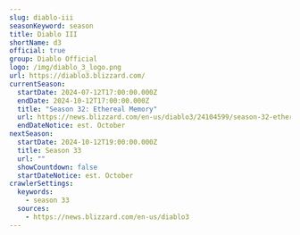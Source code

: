 ```yaml
---
slug: diablo-iii
seasonKeyword: season
title: Diablo III
shortName: d3
official: true
group: Diablo Official
logo: /img/diablo_3_logo.png
url: https://diablo3.blizzard.com/
currentSeason:
  startDate: 2024-07-12T17:00:00.000Z
  endDate: 2024-10-12T17:00:00.000Z
  title: "Season 32: Ethereal Memory"
  url: https://news.blizzard.com/en-us/diablo3/24104599/season-32-ethereal-memory-preview
  endDateNotice: est. October
nextSeason:
  startDate: 2024-10-12T19:00:00.000Z
  title: Season 33
  url: ""
  showCountdown: false
  startDateNotice: est. October
crawlerSettings:
  keywords:
    - season 33
  sources:
    - https://news.blizzard.com/en-us/diablo3
---
```


